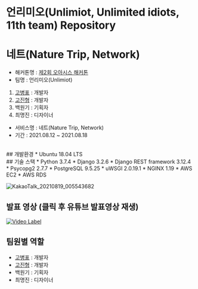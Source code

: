 # 언리미오(Unlimiot, Unlimited idiots, 11th team) Repository

# 네트(Nature Trip, Network)
 - 해커톤명 : <a href="https://oasis-hackathon.kr/">제2회 오아시스 해커톤</a>
 - 팀명 : 언리미오(Unlimiot)
1. <a href="https://github.com/kokoball">고병표</a> : 개발자
2. <a href="https://github.com/jinhgoh">고진형</a> : 개발자
3. 백원기 : 기획자
4. 최명진 : 디자이너
 - 서비스명 : 네트(Nature Trip, Network)
 - 기간 : 2021.08.12 ~ 2021.08.18
<br>
## 개발환경
* Ubuntu 18.04 LTS 
<br>
## 기술 스택
* Python 3.7.4
* Django 3.2.6
* Django REST framework 3.12.4
* Psycopg2 2.7.7
* PostgreSQL 	9.5.25
* uWSGI 2.0.19.1
* NGINX 1.19
* AWS EC2
* AWS RDS
<br>


![KakaoTalk_20210819_005543682](https://user-images.githubusercontent.com/68317603/129941826-dd244f71-fa8c-4158-a7dd-bbcee59d4310.jpg)



## 발표 영상 (클릭 후 유튜브 발표영상 재생)
[![Video Label](http://img.youtube.com/vi/8W-t5IWbBo4/0.jpg)](https://youtu.be/8W-t5IWbBo4)
<br>



## 팀원별 역할 
* <a href="https://github.com/kokoball">고병표</a> : 개발자
* <a href="https://github.com/jinhgoh">고진형</a> : 개발자
* 백원기 : 기획자
* 최명진 : 디자이너

